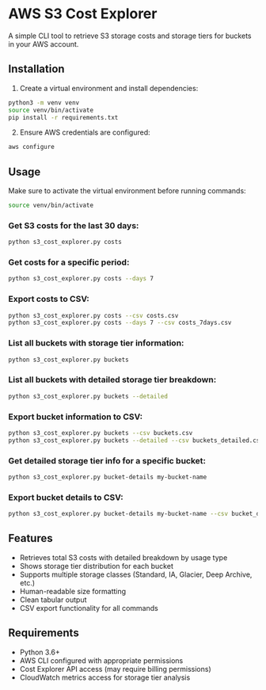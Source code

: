 # AWS S3 Cost Explorer

A simple CLI tool to retrieve S3 storage costs and storage tiers for buckets in your AWS account.

## Installation

1. Create a virtual environment and install dependencies:
```bash
python3 -m venv venv
source venv/bin/activate
pip install -r requirements.txt
```

2. Ensure AWS credentials are configured:
```bash
aws configure
```

## Usage

Make sure to activate the virtual environment before running commands:
```bash
source venv/bin/activate
```

### Get S3 costs for the last 30 days:
```bash
python s3_cost_explorer.py costs
```

### Get costs for a specific period:
```bash
python s3_cost_explorer.py costs --days 7
```

### Export costs to CSV:
```bash
python s3_cost_explorer.py costs --csv costs.csv
python s3_cost_explorer.py costs --days 7 --csv costs_7days.csv
```

### List all buckets with storage tier information:
```bash
python s3_cost_explorer.py buckets
```

### List all buckets with detailed storage tier breakdown:
```bash
python s3_cost_explorer.py buckets --detailed
```

### Export bucket information to CSV:
```bash
python s3_cost_explorer.py buckets --csv buckets.csv
python s3_cost_explorer.py buckets --detailed --csv buckets_detailed.csv
```

### Get detailed storage tier info for a specific bucket:
```bash
python s3_cost_explorer.py bucket-details my-bucket-name
```

### Export bucket details to CSV:
```bash
python s3_cost_explorer.py bucket-details my-bucket-name --csv bucket_details.csv
```

## Features

- Retrieves total S3 costs with detailed breakdown by usage type
- Shows storage tier distribution for each bucket
- Supports multiple storage classes (Standard, IA, Glacier, Deep Archive, etc.)
- Human-readable size formatting
- Clean tabular output
- CSV export functionality for all commands

## Requirements

- Python 3.6+
- AWS CLI configured with appropriate permissions
- Cost Explorer API access (may require billing permissions)
- CloudWatch metrics access for storage tier analysis